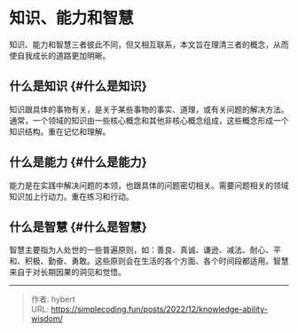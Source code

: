 # 知识、能力和智慧


知识、能力和智慧三者彼此不同，但又相互联系，本文旨在理清三者的概念，从而使自我成长的道路更加明晰。


## 什么是知识 {#什么是知识}

知识跟具体的事物有关，是关于某些事物的事实、道理，或有关问题的解决方法。通常，一个领域的知识由一些核心概念和其他非核心概念组成，这些概念形成一个知识结构。重在记忆和理解。


## 什么是能力 {#什么是能力}

能力是在实践中解决问题的本领，也跟具体的问题密切相关。需要问题相关的领域知识加上行动力。重在练习和行动。


## 什么是智慧 {#什么是智慧}

智慧主要指为人处世的一些普遍原则，如：善良、真诚、谦逊、减法、耐心、平和、积极、勤奋、勇敢。这些原则会在生活的各个方面、各个时间段都适用。智慧来自于对长期因果的洞见和觉悟。


---

> 作者: hybert  
> URL: https://simplecoding.fun/posts/2022/12/knowledge-ability-wisdom/  

